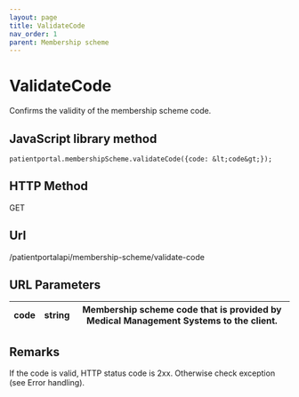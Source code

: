 ```yaml
---
layout: page
title: ValidateCode
nav_order: 1
parent: Membership scheme
---
```


# ValidateCodeConfirms the validity of the membership scheme code.## JavaScript library method```patientportal.membershipScheme.validateCode({code: &lt;code&gt;});```## HTTP MethodGET## ****Url****/patientportalapi/membership-scheme/validate-code## URL Parameters| code | string | Membership scheme code that is provided by Medical Management Systems to the client. || --- | --- | --- |## RemarksIf the code is valid, HTTP status code is 2xx. Otherwise check exception (see Error handling).